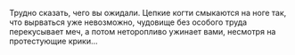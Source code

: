 Трудно сказать, чего вы ожидали. Цепкие когти смыкаются на ноге так, что вырваться уже невозможно, чудовище без особого труда перекусывает меч, а потом неторопливо ужинает вами, несмотря на протестующие крики...

